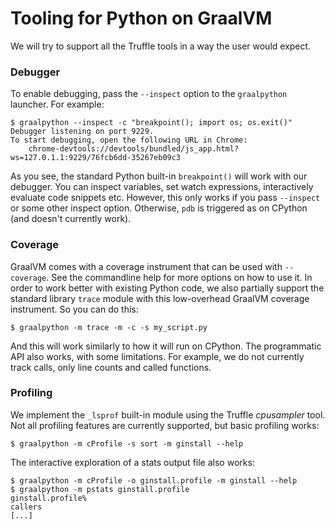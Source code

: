 # Tooling for Python on GraalVM

We will try to support all the Truffle tools in a way the user would expect.

### Debugger

To enable debugging, pass the `--inspect` option to the `graalpython`
launcher. For example:

    $ graalpython --inspect -c "breakpoint(); import os; os.exit()"
    Debugger listening on port 9229.
    To start debugging, open the following URL in Chrome:
        chrome-devtools://devtools/bundled/js_app.html?ws=127.0.1.1:9229/76fcb6dd-35267eb09c3

As you see, the standard Python built-in `breakpoint()` will work with our
debugger. You can inspect variables, set watch expressions, interactively
evaluate code snippets etc. However, this only works if you pass `--inspect` or
some other inspect option. Otherwise, `pdb` is triggered as on CPython (and
doesn't currently work).

### Coverage

GraalVM comes with a coverage instrument that can be used with `--coverage`. See
the commandline help for more options on how to use it. In order to work better
with existing Python code, we also partially support the standard library
`trace` module with this low-overhead GraalVM coverage instrument. So you can do
this:

    $ graalpython -m trace -m -c -s my_script.py

And this will work similarly to how it will run on CPython. The programmatic API
also works, with some limitations. For example, we do not currently track calls,
only line counts and called functions.

### Profiling

We implement the `_lsprof` built-in module using the Truffle *cpusampler*
tool. Not all profiling features are currently supported, but basic profiling
works:

    $ graalpython -m cProfile -s sort -m ginstall --help

The interactive exploration of a stats output file also works:

    $ graalpython -m cProfile -o ginstall.profile -m ginstall --help
    $ graalpython -m pstats ginstall.profile
    ginstall.profile%
    callers
    [...]

